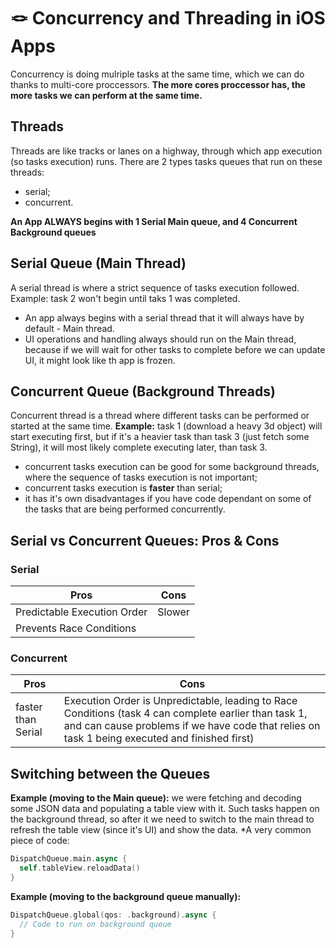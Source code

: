 # 🪢 Concurrency and Threading in iOS Apps
Concurrency is doing mulriple tasks at the same time, which we can do thanks to multi-core proccessors.
**The more cores proccessor has, the more tasks we can perform at the same time.**

## Threads
Threads are like tracks or lanes on a highway, through which app execution (so tasks execution) runs.
There are 2 types tasks queues that run on these threads:
- serial;
- concurrent.

**An App ALWAYS begins with 1 Serial Main queue, and 4 Concurrent Background queues**
  
## Serial Queue (Main Thread)
A serial thread is where a strict sequence of tasks execution followed.
Example: task 2 won't begin until taks 1 was completed.
* An app always begins with a serial thread that it will always have by default - Main thread.
* UI operations and handling always should run on the Main thread, because if we will wait for other tasks to complete before we can update UI, it might look like th app is frozen.
  
## Concurrent Queue (Background Threads)
Concurrent thread is a thread where different tasks can be performed or started at the same time.
**Example:** task 1 (download a heavy 3d object) will start executing first, but if it's a heavier task than task 3 (just fetch some String), it will most likely complete executing later, than task 3.
* concurrent tasks execution can be good for some background threads, where the sequence of tasks execution is not important;
* concurrent tasks execution is **faster** than serial;
* it has it's own disadvantages if you have code dependant on some of the tasks that are being performed concurrently.

## Serial vs Concurrent Queues: Pros & Cons
### Serial 

| Pros | Cons |
|-|-|
| Predictable Execution Order | Slower |
| Prevents Race Conditions |  |




### Concurrent
| Pros | Cons |
|-|-|
| faster than Serial | Execution Order is Unpredictable, leading to Race Conditions (task 4 can complete earlier than task 1, and can cause problems if we have code that relies on task 1 being executed and finished first)


## Switching between the Queues
**Example (moving to the Main queue):** we were fetching and decoding some JSON data and populating a table view with it. Such tasks happen on the background thread, so after it we need to switch to the main thread to refresh the table view (since it's UI) and show the data.
*A very common piece of code:
```swift
DispatchQueue.main.async {
  self.tableView.reloadData()
}
```

**Example (moving to the background queue manually):**
```swift
DispatchQueue.global(qos: .background).async {
  // Code to run on background queue
}
```
